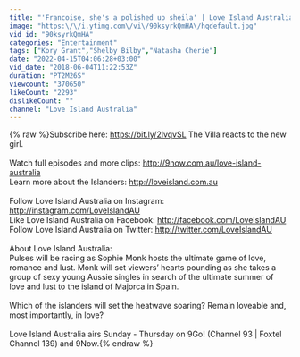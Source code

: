 ```yaml
---
title: "'Francoise, she's a polished up sheila' | Love Island Australia 2018"
image: "https:\/\/i.ytimg.com\/vi\/90ksyrkQmHA\/hqdefault.jpg"
vid_id: "90ksyrkQmHA"
categories: "Entertainment"
tags: ["Kory Grant","Shelby Bilby","Natasha Cherie"]
date: "2022-04-15T04:06:28+03:00"
vid_date: "2018-06-04T11:22:53Z"
duration: "PT2M26S"
viewcount: "370650"
likeCount: "2293"
dislikeCount: ""
channel: "Love Island Australia"
---
```

{% raw %}Subscribe here: <a rel="nofollow" target="blank" href="https://bit.ly/2lvqvSL">https://bit.ly/2lvqvSL</a> The Villa reacts to the new girl. <br /><br />Watch full episodes and more clips: <a rel="nofollow" target="blank" href="http://9now.com.au/love-island-australia">http://9now.com.au/love-island-australia</a><br />Learn more about the Islanders: <a rel="nofollow" target="blank" href="http://loveisland.com.au">http://loveisland.com.au</a><br /><br />Follow Love Island Australia on Instagram: <a rel="nofollow" target="blank" href="http://instagram.com/LoveIslandAU">http://instagram.com/LoveIslandAU</a><br />Like Love Island Australia on Facebook: <a rel="nofollow" target="blank" href="http://facebook.com/LoveIslandAU">http://facebook.com/LoveIslandAU</a><br />Follow Love Island Australia on Twitter: <a rel="nofollow" target="blank" href="http://twitter.com/LoveIslandAU">http://twitter.com/LoveIslandAU</a><br /><br />About Love Island Australia: <br />Pulses will be racing as Sophie Monk hosts the ultimate game of love, romance and lust.  Monk will set viewers’ hearts pounding as she takes a group of sexy young Aussie singles in search of the ultimate summer of love and lust to the island of Majorca in Spain. <br /><br />Which of the islanders will set the heatwave soaring? Remain loveable and, most importantly, in love?<br /><br />Love Island Australia airs Sunday - Thursday on 9Go! (Channel 93 | Foxtel Channel 139) and 9Now.{% endraw %}
